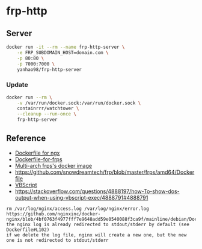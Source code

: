 # frp-http

## Server
```bash
docker run -it --rm --name frp-http-server \
    -e FRP_SUBDOMAIN_HOST=domain.com \
    -p 80:80 \
    -p 7000:7000 \
    yanhao98/frp-http-server
```

### Update
```bash
docker run --rm \
    -v /var/run/docker.sock:/var/run/docker.sock \
    containrrr/watchtower \
    --cleanup --run-once \
    frp-http-server
```

<!-- ## Client
### Mac
```bash
bash <(curl -s domain.com/client.sh) --local=127.0.0.1:80
``` -->

## Reference
- [Dockerfile for ngx](https://github.com/nginxinc/docker-nginx/blob/master/mainline/alpine-slim/Dockerfile)
- [Dockerfile-for-frps](https://github.com/fatedier/frp/blob/dev/dockerfiles/Dockerfile-for-frps)
- [Multi-arch frps's docker image](https://github.com/cloverzrg/frps-docker/blob/master/Dockerfile)
- https://github.com/snowdreamtech/frp/blob/master/frps/amd64/Dockerfile
- [VBScript](https://www.w3school.com.cn/vbscript/index.asp)
- https://stackoverflow.com/questions/4888197/how-To-show-dos-output-when-using-vbscript-exec/4888791#4888791

```
rm /var/log/nginx/access.log /var/log/nginx/error.log
https://github.com/nginxinc/docker-nginx/blob/4bf0763f4977fff7e9648add59e0540088f3ca9f/mainline/debian/Dockerfile#L102
the nginx log is already redirected to stdout/stderr by default (see Dockerfile#L102)
if we delete the log file, nginx will create a new one, but the new one is not redirected to stdout/stderr
```
